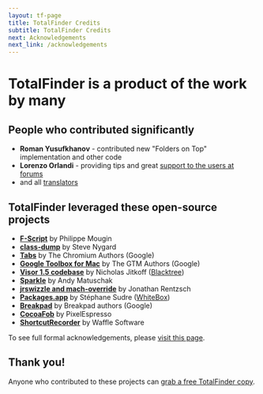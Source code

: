 ```yaml
---
layout: tf-page
title: TotalFinder Credits
subtitle: TotalFinder Credits
next: Acknowledgements
next_link: /acknowledgements
---
```


# __TotalFinder is a product of the work by many__

## People who contributed significantly

* **Roman Yusufkhanov** - contributed new "Folders on Top" implementation and other code
* **Lorenzo Orlandi** - providing tips and great [support to the users at forums](http://getsatisfaction.com/binaryage)
* and all [translators](http://github.com/binaryage/totalfinder-i18n/contributors)

## TotalFinder leveraged these open-source projects

* <a href="http://www.fscript.org">**F-Script**</a> by Philippe Mougin
* <a href="http://www.codethecode.com/projects/class-dump">**class-dump**</a> by Steve Nygard
* <a href="http://code.google.com/p/chromium">**Tabs**</a> by The Chromium Authors (Google)
* <a href="http://code.google.com/p/google-toolbox-for-mac">**Google Toolbox for Mac**</a> by The GTM Authors (Google)
* <a href="http://visor.binaryage.com">**Visor 1.5 codebase**</a> by Nicholas Jitkoff (<a href="http://blacktree.com">Blacktree</a>)
* <a href="http://sparkle.andymatuschak.org">**Sparkle**</a> by Andy Matuschak
* <a href="http://redshed.net">**jrswizzle and mach-override**</a> by Jonathan Rentzsch
* <a href="http://s.sudre.free.fr/Software/Packages.html">**Packages.app**</a> by Stéphane Sudre (<a href="http://s.sudre.free.fr">WhiteBox</a>)
* <a href="http://code.google.com/p/google-breakpad">**Breakpad**</a> by Breakpad authors (Google)
* <a href="http://github.com/glebd/cocoafob">**CocoaFob**</a> by PixelEspresso
* <a href="http://wafflesoftware.net/shortcut">**ShortcutRecorder**</a> by Waffle Software

To see full formal acknowledgements, please [visit this page](http://totalfinder.binaryage.com/acknowledgements).

## Thank you!

Anyone who contributed to these projects can [grab a free TotalFinder copy](http://totalfinder.binaryage.com/free-licenses).